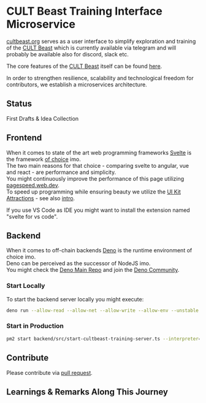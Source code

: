 # CULT Beast Training Interface Microservice

[cultbeast.org](https://cultbeast.org) serves as a user interface to simplify exploration and training of the [CULT Beast](https://t.me/cultmagazine_bot) which is currently available via telegram and will probably be available also for discord, slack etc.

The core features of the [CULT Beast](https://t.me/cultmagazine_bot) itself can be found [here](https://github.com/cultfamily-on-github/decentralized-open-source-ai-supporting-the-cultdao).


In order to strengthen resilience, scalability and technological freedom for contributors, we establish a microservices architecture. 

## Status
First Drafts & Idea Collection

## Frontend
When it comes to state of the art web programming frameworks [Svelte](https://svelte.dev) is the framework [of choice](https://www.youtube.com/watch?v=rv3Yq-B8qp4) imo.    
The two main reasons for that choice - comparing svelte to angular, vue and react - are performance and simplicity.   
You might continuously improve the performance of this page utilizing [pagespeed.web.dev](https://pagespeed.web.dev/).   
To speed up programming while ensuring beauty we utilize the [UI Kit Attractions](https://illright.github.io/attractions/?ref=madewithsvelte.com) - see also [intro](https://www.youtube.com/watch?v=RkD88ARvucM&t=492s).

If you use VS Code as IDE you might want to install the extension named "svelte for vs code".  

## Backend
When it comes to off-chain backends [Deno](https://deno.land) is the runtime environment of choice imo.    
Deno can be perceived as the successor of NodeJS imo.  
You might check the [Deno Main Repo](https://github.com/denoland/deno) and join the [Deno Community](https://discord.com/invite/deno).

### Start Locally
To start the backend server locally you might execute:  

```sh
deno run --allow-read --allow-net --allow-write --allow-env --unstable backend/src/start-cultbeast-training-server.ts 8045
```

### Start in Production
```sh
pm2 start backend/src/start-cultbeast-training-server.ts --interpreter="deno" --interpreter-args="run --allow-read --allow-write --allow-env --allow-net --unstable" -- 443
```


## Contribute
Please contribute via [pull request](https://www.youtube.com/watch?v=8lGpZkjnkt4). 

## Learnings & Remarks Along This Journey


